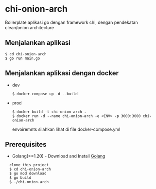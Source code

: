# chi-onion-arch
Boilerplate aplikasi go dengan framework chi, dengan pendekatan clean/onion architecture

## Menjalankan aplikasi
```
$ cd chi-onion-arch
$ go run main.go
```
## Menjalankan aplikasi dengan docker

 - dev
	```
	$ docker-compose up -d --build
	```
 - prod
	```
	$ docker build -t chi-onion-arch .
	$ docker run -d --name chi-onion-arch -e <ENV> -p 3000:3000 chi-onion-arch 
	```
	envoiremnts silahkan lihat di file docker-compose.yml

## Prerequisites
- Golang(>=1.20) - Download and Install [Golang](https://golang.org/)
```
  clone this project
  $ cd chi-onion-arch
  $ go mod download
  $ go build 
  $ ./chi-onion-arch
```

